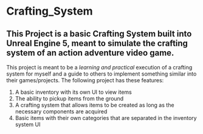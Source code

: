 # Crafting_System

## This Project is a basic Crafting System built into Unreal Engine 5, meant to simulate the crafting system of an action adventure video game.

This project is meant to be a *learning and practical* execution of a crafting system for myself and a guide to others to implement something similar into their games/projects. The following project has these features:

  1. A basic inventory with its own UI to view items
  2. The ability to pickup items from the ground
  3. A crafting system that allows items to be created as long as the necessary components are acquired
  4. Basic items with their own categories that are separated in the inventory system UI
